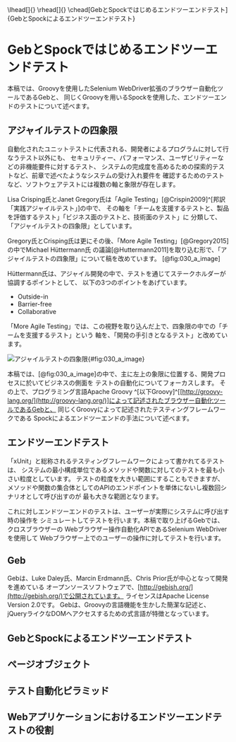 \lhead[]{}
\rhead[]{}
\chead[GebとSpockではじめるエンドツーエンドテスト]{GebとSpockによるエンドツーエンドテスト}

# GebとSpockではじめるエンドツーエンドテスト

本稿では、Groovyを使用したSelenium WebDriver拡張のブラウザー自動化ツールであるGebと、
同じくGroovyを用いるSpockを使用した、エンドツーエンドのテストについて述べます。

## アジャイルテストの四象限

自動化されたユニットテストに代表される、開発者によるプログラムに対して行なうテスト以外にも、
セキュリティー、パフォーマンス、ユーザビリティーなどの非機能要件に対するテスト、
システムの完成度を高めるための探索的テストなど、前章で述べたようなシステムの受け入れ要件を
確認するためのテストなど、ソフトウェアテストには複数の軸と象限が存在します。

Lisa Crisping氏とJanet Gregory氏は「Agile Testing」[@Crispin2009]^[邦訳「実践アジャイルテスト」]の中で、
その軸を「チームを支援するテストと、製品を評価するテスト」「ビジネス面のテストと、技術面のテスト」に
分類して、「アジャイルテストの四象限」としています。

Gregory氏とCrisping氏は更にその後、「More Agile Testing」[@Gregory2015]の中でMichael Hüttermann氏
の議論[@Huttermann2011]を取り込む形で、「アジャイルテストの四象限」について稿を改めています。 [@fig:030_a_image]

Hüttermann氏は、アジャイル開発の中で、テストを通じてステークホルダーが協調するポイントとして、
以下の3つのポイントをあげています。

- Outside-in
- Barrier-free
- Collaborative

「More Agile Testing」では、この視野を取り込んだ上で、四象限の中での「チームを支援するテスト」という
軸を、「開発の手引きとなるテスト」と改めています。

![アジャイルテストの四象限](src/img/agiletesting.png){#fig:030_a_image}

本稿では、[@fig:030_a_image]の中で、主に左上の象限に位置する、開発プロセスに於いてビジネスの側面を
テストの自動化についてフォーカスします。
その上で、プログラミング言語Apache Groovy ^[以下Groovy]^[[http://groovy-lang.org/](http://groovy-lang.org/)]によって記述されたブラウザー自動化ツールであるGebと、
同じくGroovyによって記述されたテスティングフレームワークである
Spockによるエンドツーエンドの手法について述べます。

## エンドツーエンドテスト

「xUnit」と総称されるテスティングフレームワークによって書かれてるテストは、
システムの最小構成単位であるメソッドや関数に対してのテストを最も小さい粒度としています。
テストの粒度を大きい範囲にすることもできますが、
メソッドや関数の集合体としてのAPIのエンドポイントを単体にないし複数回シナリオとして呼び出すのが
最も大きな範囲となります。

これに対しエンドツーエンドのテストは、ユーザーが実際にシステムに呼び出す時の操作を
シミュレートしてテストを行います。本稿で取り上げるGebでは、クロスブラウザーの
Webブラウザー操作自動化APIであるSelenium WebDriverを使用して
Webブラウザー上でのユーザーの操作に対してテストを行います。

## Geb

Gebは、Luke Daley氏、Marcin Erdmann氏、Chris Prior氏が中心となって開発を進めている
オープンソースソフトウェアで、[http://gebish.org/](http://gebish.org/)で公開されています。
ライセンスはApache License Version 2.0です。
Gebは、Groovyの言語機能を生かした簡潔な記述と、
jQueryライクなDOMへアクセスするための式言語が特徴となっています。



## GebとSpockによるエンドツーエンドテスト

## ページオブジェクト



## テスト自動化ピラミッド

## Webアプリケーションにおけるエンドツーエンドテストの役割
